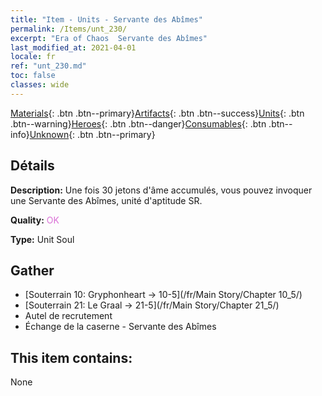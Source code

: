 ```yaml
---
title: "Item - Units - Servante des Abîmes"
permalink: /Items/unt_230/
excerpt: "Era of Chaos  Servante des Abîmes"
last_modified_at: 2021-04-01
locale: fr
ref: "unt_230.md"
toc: false
classes: wide
---
```

 [Materials](/fr/Items/){: .btn .btn--primary}[Artifacts](/fr/Items/Artifacts/){: .btn .btn--success}[Units](/fr/Items/Units/){: .btn .btn--warning}[Heroes](/fr/Items/Heroes/){: .btn .btn--danger}[Consumables](/fr/Items/Consumables/){: .btn .btn--info}[Unknown](/fr/Items/Unknown/){: .btn .btn--primary}

## Détails
 **Description:** Une fois 30 jetons d'âme accumulés, vous pouvez invoquer une Servante des Abîmes, unité d'aptitude SR.

 **Quality:** <span style="color: #DA70D6">OK</span>

 **Type:** Unit Soul

## Gather

*    [Souterrain 10: Gryphonheart -> 10-5](/fr/Main Story/Chapter 10_5/) 
*    [Souterrain 21: Le Graal -> 21-5](/fr/Main Story/Chapter 21_5/) 
*    Autel de recrutement 
*    Échange de la caserne - Servante des Abîmes 

## This item contains:

  None

